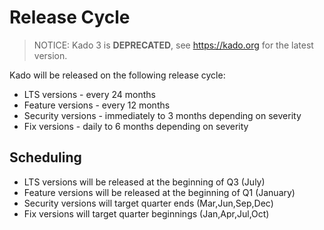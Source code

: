 # Release Cycle
> NOTICE: Kado 3 is **DEPRECATED**, see https://kado.org for the latest version.

Kado will be released on the following release cycle:

* LTS versions - every 24 months
* Feature versions - every 12 months
* Security versions - immediately to 3 months depending on severity
* Fix versions - daily to 6 months depending on severity

## Scheduling

* LTS versions will be released at the beginning of Q3 (July)
* Feature versions will be released at the beginning of Q1 (January)
* Security versions will target quarter ends (Mar,Jun,Sep,Dec)
* Fix versions will target quarter beginnings (Jan,Apr,Jul,Oct)
